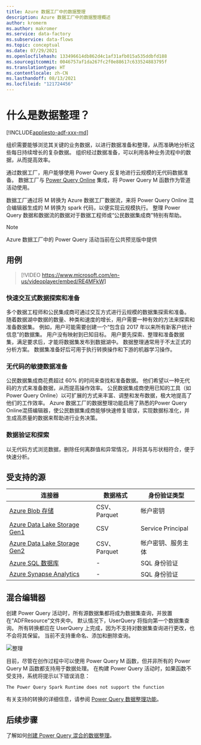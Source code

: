 ```yaml
---
title: Azure 数据工厂中的数据整理
description: Azure 数据工厂中的数据整理概述
author: kromerm
ms.author: makromer
ms.service: data-factory
ms.subservice: data-flows
ms.topic: conceptual
ms.date: 07/29/2021
ms.openlocfilehash: 133496614db862d4c1af31afb015a535ddbfd188
ms.sourcegitcommit: 0046757af1da267fc2f0e88617c633524883795f
ms.translationtype: HT
ms.contentlocale: zh-CN
ms.lasthandoff: 08/13/2021
ms.locfileid: "121724456"
---
```

# <a name="what-is-data-wrangling"></a>什么是数据整理？

[!INCLUDE[appliesto-adf-xxx-md](includes/appliesto-adf-xxx-md.md)]

组织需要能够浏览其关键的业务数据，以进行数据准备和整理，从而准确地分析这些每日持续增长的复杂数据。 组织经过数据准备，可以利用各种业务流程中的数据，从而提高效率。

通过数据工厂，用户能够使用 Power Query 反复地进行云规模的无代码数据准备。 数据工厂与 [Power Query Online](/power-query/) 集成，将 Power Query M 函数作为管道活动使用。

数据工厂通过将 M 转换为 Azure 数据工厂数据流，来将 Power Query Online 混合编辑器生成的 M 转换为 spark 代码，以便实现云规模执行。 整理 Power Query 数据和数据流的数据对于数据工程师或“公民数据集成商”特别有帮助。

> [!NOTE]
> Azure 数据工厂中的 Power Query 活动当前在公共预览版中提供

## <a name="use-cases"></a>用例

> [!VIDEO https://www.microsoft.com/en-us/videoplayer/embed/RE4MFkW]

### <a name="fast-interactive-data-exploration-and-preparation"></a>快速交互式数据探索和准备

多个数据工程师和公民集成商可通过交互方式进行云规模的数据集探索和准备。 随着数据湖中数据的数量、种类和速度的增长，用户需要一种有效的方法来探索和准备数据集。 例如，用户可能需要创建一个“包含自 2017 年以来所有新客户统计信息”的数据集。 用户没有映射到已知目标。 用户要先探索、整理和准备数据集，满足要求后，才能将数据集发布到数据湖中。 数据整理通常用于不太正式的分析方案。 数据集准备好后可用于执行转换操作和下游的机器学习操作。

### <a name="code-free-agile-data-preparation"></a>无代码的敏捷数据准备

公民数据集成商花费超过 60% 的时间来查找和准备数据。 他们希望以一种无代码的方式来准备数据，从而提高操作效率。 公民数据集成商使用已知的工具（如 Power Query Online）以可扩展的方式来丰富、调整和发布数据，极大地提高了他们的工作效率。 Azure 数据工厂的数据整理功能启用了熟悉的Power Query Online混搭编辑器，使公民数据集成商能够快速修复错误，实现数据标准化，并生成高质量的数据来帮助进行业务决策。

### <a name="data-validation-and-exploration"></a>数据验证和探索

以无代码方式浏览数据，删除任何离群值和异常情况，并将其与形状相符合，便于快速分析。

## <a name="supported-sources"></a>受支持的源

| 连接器 | 数据格式 | 身份验证类型 |
| -- | -- | --|
| [Azure Blob 存储](connector-azure-blob-storage.md) | CSV、Parquet | 帐户密钥 |
| [Azure Data Lake Storage Gen1](connector-azure-data-lake-store.md) | CSV | Service Principal |
| [Azure Data Lake Storage Gen2](connector-azure-data-lake-storage.md) | CSV、Parquet | 帐户密钥、服务主体 |
| [Azure SQL 数据库](connector-azure-sql-database.md) | - | SQL 身份验证 |
| [Azure Synapse Analytics](connector-azure-sql-data-warehouse.md) | - | SQL 身份验证 |

## <a name="the-mashup-editor"></a>混合编辑器

创建 Power Query 活动时，所有源数据集都将成为数据集查询，并放置在“ADFResource”文件夹中。 默认情况下，UserQuery 将指向第一个数据集查询。 所有转换都应在 UserQuery 上完成，因为不支持对数据集查询进行更改，也不会将其保留。 当前不支持重命名、添加和删除查询。

![整理](media/wrangling-data-flow/editor.png)

目前，尽管在创作过程中可以使用 Power Query M 函数，但并非所有的 Power Query M 函数都支持用于数据处理。 在构建 Power Query 活动时，如果函数不受支持，系统将提示以下错误消息：

`The Power Query Spark Runtime does not support the function`

有关支持的转换的详细信息，请参阅 [Power Query 数据整理功能](wrangling-functions.md)。

## <a name="next-steps"></a>后续步骤

了解如何[创建 Power Query 混合的数据整理](wrangling-tutorial.md)。
